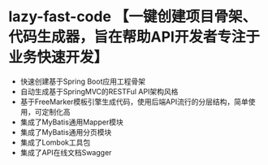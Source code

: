 # lazy-fast-code 【一键创建项目骨架、代码生成器，旨在帮助API开发者专注于业务快速开发】
- 快速创建基于Spring Boot应用工程骨架
- 自动生成基于SpringMVC的RESTFul API架构风格
- 基于FreeMarker模板引擎生成代码，使用后端API流行的分层结构，简单使用，可定制化高
- 集成了MyBatis通用Mapper模块
- 集成了MyBatis通用分页模块
- 集成了Lombok工具包
- 集成了API在线文档Swagger